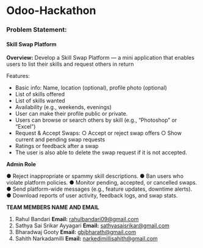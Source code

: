 # Odoo-Hackathon

### **Problem Statement:** 
#### **Skill Swap Platform**
**Overview:**
Develop a Skill Swap Platform — a mini application that enables users to list their skills and
request others in return

Features:
- Basic info: Name, location (optional), profile photo (optional)
- List of skills offered
- List of skills wanted
- Availability (e.g., weekends, evenings)
- User can make their profile public or private.
- Users can browse or search others by skill (e.g., “Photoshop” or “Excel”)
- Request & Accept Swaps:
○ Accept or reject swap offers
○ Show current and pending swap requests
- Ratings or feedback after a swap
- The user is also able to delete the swap request if it is not accepted.

**Admin Role**

● Reject inappropriate or spammy skill descriptions.
● Ban users who violate platform policies.
● Monitor pending, accepted, or cancelled swaps.
● Send platform-wide messages (e.g., feature updates, downtime alerts).
● Download reports of user activity, feedback logs, and swap stats.

**TEAM MEMBERS NAME AND EMAIL**
1) Rahul Bandari                 **Email:** rahulbandari09@gmail.com
2) Sathya Sai Srikar Ayyagari    **Email:** sathyasaisrikar@gmail.com
3) Bharadwaj Gooty               **Email:** gbjbharath@gmail.com
4) Sahith Narkadamilli           **Email:** narkedimillisahith@gmail.com
